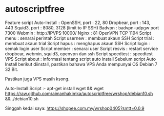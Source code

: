# autoscriptfree

Feature script Auto-Install :  OpenSSH, port : 22, 80 Dropbear, port : 143, 443 Squid3, port : 8080, 3128 (limit to IP SSH) Badvpn : badvpn-udpgw port 7300 Webmin : http://IPVPS:10000/ Nginx : 81 OpenVPN TCP 1194 Script menu : senarai perintah Script usernew : membuat akaun SSH Script trial : membuat akaun trial Script hapus : menghapus akaun SSH Script login : semak login user Script member : senarai user Script resvis : restart service dropbear, webmin, squid3, openvpn dan ssh Script speedtest : speedtest VPS Script about : informasi tentang script auto install Sebelum script Auto Install berikut diinstall, pastikan bahawa VPS Anda mempunyai OS Debian 7 32 Bit. 

Pastikan juga VPS masih ksong. 

Auto-Install Script :-  apt-get install wget &amp;&amp; wget https://raw.github.com/aimanhakimka/autoscriptfree/wrshop/debian10.sh &amp;&amp; ./debian10.sh

Singgah kedai saya: https://shopee.com.my/wrshop0405?smtt=0.0.9
